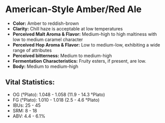 # American-Style Amber/Red Ale

- **Color:** Amber to reddish-brown
- **Clarity:** Chill haze is acceptable at low temperatures
- **Perceived Malt Aroma & Flavor:** Medium-high to high maltiness with low to medium caramel character
- **Perceived Hop Aroma & Flavor:** Low to medium-low, exhibiting a wide range of attributes
- **Perceived bitterness:** Medium to medium-high
- **Fermentation Characteristics:** Fruity esters, if present, are low.
- **Body:** Medium to medium-high

## Vital Statistics:

- OG (°Plato): 1.048 - 1.058 (11.9 - 14.3 °Plato)
- FG (°Plato): 1.010 - 1.018 (2.5 - 4.6 °Plato)
- IBUs: 25 - 45
- SRM: 8 - 18
- ABV: 4.4 - 6.1% 
